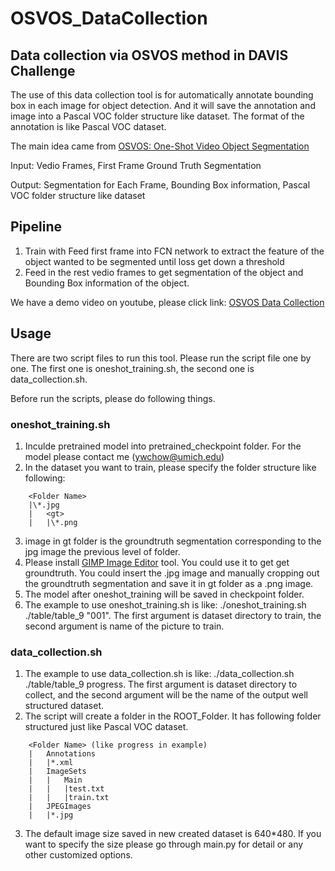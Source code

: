 # OSVOS_DataCollection
## Data collection via OSVOS method in DAVIS Challenge

The use of this data collection tool is for automatically annotate bounding box in each image for object detection. And it will save the annotation and image into a Pascal VOC folder structure like dataset. The format of the annotation is like Pascal VOC dataset.

The main idea came from [OSVOS: One-Shot Video Object Segmentation](https://arxiv.org/pdf/1611.05198.pdf)

Input: Vedio Frames, First Frame Ground Truth Segmentation

Output: Segmentation for Each Frame, Bounding Box information, Pascal VOC folder structure like dataset

## Pipeline
1. Train with Feed first frame into FCN network to extract the feature of the object wanted to be segmented until loss get down a threshold
2. Feed in the rest vedio frames to get segmentation of the object and Bounding Box information of the object.

We have a demo video on youtube, please click link: [OSVOS Data Collection](https://www.youtube.com/watch?v=xKtegsclTI8)

## Usage

There are two script files to run this tool. Please run the script file one by one. The first one is oneshot_training.sh, the second one is data_collection.sh.

Before run the scripts, please do following things.

### oneshot_training.sh
1. Inculde pretrained model into pretrained_checkpoint folder. For the model please contact me (ywchow@umich.edu)
2. In the dataset you want to train, please specify the folder structure like following:
```
	<Folder Name>
	|\*.jpg	     
	|	<gt> 
	|	|\*.png 
```
3. image in gt folder is the groundtruth segmentation corresponding to the jpg image the previous level of folder.
4. Please install [GIMP Image Editor](https://www.gimp.org/) tool. You could use it to get get groundtruth. You could insert the .jpg image and manually cropping out the groundtruth segmentation and save it in gt folder as a .png image.
5. The model after oneshot_training will be saved in checkpoint folder.
6. The example to use oneshot_training.sh is like: ./oneshot_training.sh ./table/table_9 "001". The first argument is dataset directory to train, the second argument is name of the picture to train.

### data_collection.sh
1. The example to use data_collection.sh is like: ./data_collection.sh ./table/table_9 progress. The first argument is dataset directory to collect, and the second argument will be the name of the output well structured dataset.
2. The script will create a folder in the ROOT_Folder. It has following folder structured just like Pascal VOC dataset.
```
	<Folder Name> (like progress in example)
	|	Annotations
	|	|*.xml
	|	ImageSets
	|	|	Main
	|	|	|test.txt
	|	|	|train.txt
	|	JPEGImages
	|	|*.jpg
```
3. The default image size saved in new created dataset is 640*480. If you want to specify the size please go through main.py for detail or any other customized options. 
